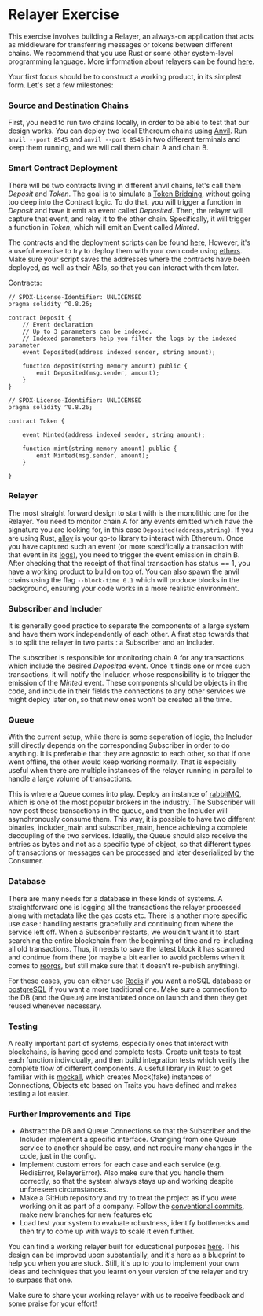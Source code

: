 # Relayer Exercise

This exercise involves building a Relayer, an always-on application that acts as middleware for transferring messages or tokens between different chains. We recommend that you use Rust or some other system-level programming language. More information about relayers can be found [here](https://antiersolutions.medium.com/the-role-of-blockchain-relayer-in-transforming-financial-systems-ca2776dd761f).

Your first focus should be to construct a working product, in its simplest form. Let's set a few milestones:

### Source and Destination Chains
First, you need to run two chains locally, in order to be able to test that our design works. You can deploy two local Ethereum chains using [Anvil](https://medium.com/@maria.magdalena.makeup/foundry-anvil-a-local-ethereum-node-for-development-642ca28f7892).
Run `anvil --port 8545` and `anvil --port 8546` in two different terminals and keep them running, and we will call them chain A and chain B.

### Smart Contract Deployment
There will be two contracts living in different anvil chains, let's call them *Deposit* and *Token*. The goal is to simulate a [Token Bridging](https://www.kaleido.io/blockchain-blog/what-is-bridging), without going too deep into the Contract logic. To do that, you will trigger a function in *Deposit* and have it emit an event called *Deposited*. Then, the relayer will capture that event, and relay it to the other chain. Specifically, it will trigger a function in *Token*, which will emit an Event called *Minted*.

The contracts and the deployment scripts can be found [here](https://github.com/Deiadara/EventContracts), However, it's a useful exercise to try to deploy them with your own code using [ethers](https://docs.ethers.org/v5/). Make sure your script saves the addresses where the contracts have been deployed, as well as their ABIs, so that you can interact with them later.

Contracts:
```solidity
// SPDX-License-Identifier: UNLICENSED
pragma solidity ^0.8.26;

contract Deposit {
    // Event declaration
    // Up to 3 parameters can be indexed.
    // Indexed parameters help you filter the logs by the indexed parameter
    event Deposited(address indexed sender, string amount);

    function deposit(string memory amount) public {
        emit Deposited(msg.sender, amount);
    }
}
```

```solidity
// SPDX-License-Identifier: UNLICENSED
pragma solidity ^0.8.26;

contract Token {

    event Minted(address indexed sender, string amount);

    function mint(string memory amount) public {
        emit Minted(msg.sender, amount);
    }   
    
}
```
### Relayer
The most straight forward design to start with is the monolithic one for the Relayer. You need to monitor chain A for any events emitted which have the signature you are looking for, in this case `Deposited(address,string)`. If you are using Rust, [alloy](https://docs.rs/alloy/latest/alloy/) is your go-to library to interact with Ethereum. Once you have captured such an event (or more specifically a transaction with that event in its [logs](https://developers.moralis.com/ethereum-logs-and-events-what-are-event-logs-on-the-ethereum-network/)), you need to trigger the event emission in chain B. After checking that the receipt of that final transaction has status == 1, you have a working product to build on top of. You can also spawn the anvil chains using the flag `--block-time 0.1` which will produce blocks in the background, ensuring your code works in a more realistic environment.

### Subscriber and Includer
It is generally good practice to separate the components of a large system and have them work independently of each other. A first step towards that is to split the relayer in two parts : a Subscriber and an Includer.

The subscriber is responsible for monitoring chain A for any transactions which include the desired *Deposited* event. Once it finds one or more such transactions, it will notify the Includer, whose responsibility is to trigger the emission of the *Minted* event. These components should be objects in the code, and include in their fields the connections to any other services we might deploy later on, so that new ones won't be created all the time.

### Queue
With the current setup, while there is some seperation of logic, the Includer still directly depends on the corresponding Subscriber in order to do anything. It is preferable that they are agnostic to each other, so that if one went offline, the other would keep working normally. That is especially useful when there are multiple instances of the relayer running in parallel to handle a large volume of transactions.

This is where a Queue comes into play. Deploy an instance of [rabbitMQ](https://www.rabbitmq.com/), which is one of the most popular brokers in the industry. The Subscriber will now post these transactions in the queue, and then the Includer will asynchronously consume them. This way, it is possible to have two different binaries, includer_main and subscriber_main, hence achieving a complete decoupling of the two services. Ideally, the Queue should also receive the entries as bytes and not as a specific type of object, so that different types of transactions or messages can be processed and later deserialized by the Consumer.

### Database
There are many needs for a database in these kinds of systems. A straightforward one is logging all the transactions the relayer processed along with metadata like the gas costs etc. There is another more specific use case : handling restarts gracefully and continuing from where the service left off. When a Subscriber restarts, we wouldn't want it to start searching the entire blockchain from the beginning of time and re-including all old transactions. Thus, it needs to save the latest block it has scanned and continue from there (or maybe a bit earlier to avoid problems when it comes to [reorgs](https://medium.com/@nicolas.vargas_35315/what-are-blockchain-reorgs-and-how-to-detect-them-when-consuming-nodes-762300f4512e), but still make sure that it doesn't re-publish anything).

For these cases, you can either use [Redis](https://redis.io/) if you want a noSQL database or [postgreSQL](https://www.postgresql.org/) if you want a more traditional one. Make sure a connection to the DB (and the Queue) are instantiated once on launch and then they get reused whenever necessary.

### Testing
A really important part of systems, especially ones that interact with blockchains, is having good and complete tests. Create unit tests to test each function individually, and then build integration tests which verify the complete flow of different components. A useful library in Rust to get familiar with is [mockall](https://docs.rs/mockall/latest/mockall/), which creates Mock(fake) instances of Connections, Objects etc based on Traits you have defined and makes testing a lot easier.

### Further Improvements and Tips
* Abstract the DB and Queue Connections so that the Subscriber and the Includer implement a specific interface. Changing from one Queue service to another should be easy, and not require many changes in the code, just in the config.
* Implement custom errors for each case and each service (e.g. RedisError, RelayerError). Also make sure that you handle them correctly, so that the system always stays up and working despite unforeseen circumstances.
* Make a GitHub repository and try to treat the project as if you were working on it as part of a company. Follow the [conventional commits](https://www.conventionalcommits.org/en/v1.0.0/), make new branches for new features etc
* Load test your system to evaluate robustness, identify bottlenecks and then try to come up with ways to scale it even further.

You can find a working relayer built for educational purposes [here](https://github.com/Deiadara/Relayer). This design can be improved upon substantially, and it's here as a blueprint to help you when you are stuck. Still, it's up to you to implement your own ideas and techniques that you learnt on your version of the relayer and try to surpass that one. 

Make sure to share your working relayer with us to receive feedback and some praise for your effort!